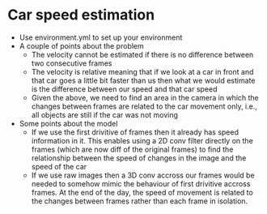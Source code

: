 # Car speed estimation

* Use environment.yml to set up your environment
* A couple of points about the problem
    * The velocity cannot be estimated if there is no difference between 
    two consecutive frames
    * The velocity is relative meaning that if we look at a car 
    in front and that car goes a little bit faster than us then what 
    we would estimate is the difference between our speed and that 
    car speed 
    * Given the above, we need to find an area in the camera in which 
    the changes between frames are related to the car movement only, 
    i.e., all objects are still if the car was not moving
 * Some points about the model
    * If we use the first drivitive of frames then it already has speed
    information in it. This enables using a 2D conv filter directly
    on the frames (which are now diff of the original frames) to find
    the relationship between the speed of changes in the image and 
    the speed of the car
    * If we use raw images then a 3D conv accross our frames would be 
    needed to somehow mimic the behaviour of first drivitive accross 
    frames. At the end of the day, the speed of movement is related to 
    the changes between frames rather than each frame in isolation.
 

 
